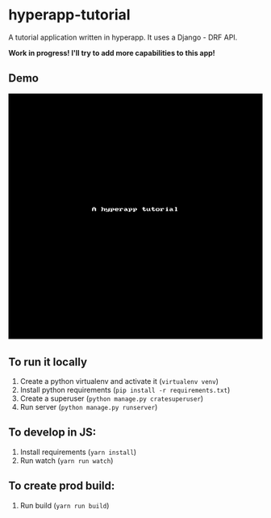 # hyperapp-tutorial

A tutorial application written in hyperapp. It uses a Django - DRF API.

**Work in progress! I'll try to add more capabilities to this app!**

## Demo

![Hyperapp-tutorial demo](demo.gif?raw=true "Hyperapp-tutorial demo")

## To run it locally

1. Create a python virtualenv and activate it (`virtualenv venv`)
1. Install python requirements (`pip install -r requirements.txt`) 
1. Create a superuser (`python manage.py cratesuperuser`)
1. Run server (`python manage.py runserver`)

## To develop in JS:

1. Install requirements (`yarn install`)
1. Run watch (`yarn run watch`)

## To create prod build:

1. Run build (`yarn run build`)
